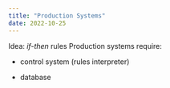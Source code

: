 ```yaml
---
title: "Production Systems"
date: 2022-10-25
---
```


Idea: *if-then* rules
Production systems require:
* control system (rules interpreter)
- database